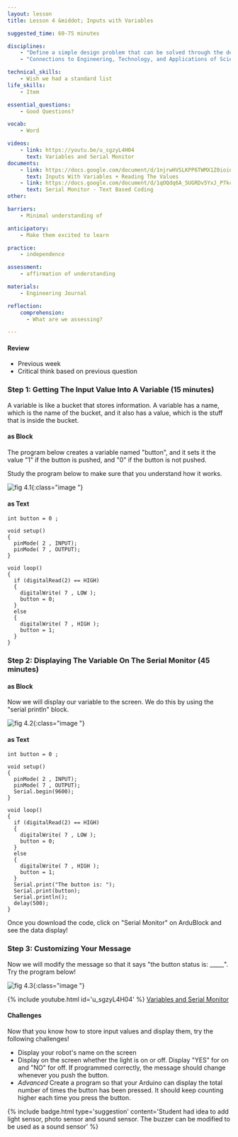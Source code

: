 ```yaml
---
layout: lesson
title: Lesson 4 &middot; Inputs with Variables

suggested_time: 60-75 minutes  

disciplines:
    - "Define a simple design problem that can be solved through the development of an object, tool, process, or system and includes several criteria for success and constraints on materials, time, or cost. (3-5-ETS1-1)"
    - "Connections to Engineering, Technology, and Applications of Science: Influence of Engineering, Technology, and Science on Society and the Natural World Engineers improve existing technologies or develop new ones. (4-PS3-4)"

technical_skills:
    - Wish we had a standard list
life_skills:
    - Item

essential_questions: 
    - Good Questions?

vocab:
    - Word

videos:
    - link: https://youtu.be/u_sgzyL4H04
      text: Variables and Serial Monitor
documents:
    - link: https://docs.google.com/document/d/1njrwHVSLKPP6TWMX1Z0ioinAXKJz24Rvrhr5yOWntRA/edit
      text: Inputs With Variables + Reading The Values
    - link: https://docs.google.com/document/d/1qOQdq6A_5UGRDv5YxJ_P7kcFElL1LGZeSfDEQy_q-ho/edit
      text: Serial Monitor - Text Based Coding
other:

barriers: 
    - Minimal understanding of 

anticipatory:
    - Make them excited to learn

practice:
    - independence

assessment:
    - affirmation of understanding

materials:
    - Engineering Journal

reflection:
    comprehension:
      - What are we assessing?

---
```


#### Review
   * Previous week  
   * Critical think based on previous question

### Step 1: Getting The Input Value Into A Variable (15 minutes)  
A variable is like a bucket that stores information.  A variable has a name, which is the name of the bucket, and it also has a value, which is the stuff that is inside the bucket.
#### as Block
The program below creates a variable named "button", and it sets it the value "1" if the button is pushed, and "0" if the button is not pushed.

Study the program below to make sure that you understand how it works.

![fig 4.1](fig-4_1.png){:class="image "}

#### as Text
```
int button = 0 ;

void setup()
{
  pinMode( 2 , INPUT);
  pinMode( 7 , OUTPUT);
}

void loop()
{
  if (digitalRead(2) == HIGH)
  {
    digitalWrite( 7 , LOW );
    button = 0;
  }
  else
  {
    digitalWrite( 7 , HIGH );
    button = 1;
  }
}
```

### Step 2: Displaying The Variable On The Serial Monitor (45 minutes) 
#### as Block
Now we will display our variable to the screen.  We do this by using the "serial println" block.

![fig 4.2](fig-4_2.png){:class="image "}

#### as Text
```
int button = 0 ;

void setup()
{
  pinMode( 2 , INPUT);
  pinMode( 7 , OUTPUT);
  Serial.begin(9600);  
}

void loop()
{
  if (digitalRead(2) == HIGH)
  {
    digitalWrite( 7 , LOW );
    button = 0;
  }
  else
  {
    digitalWrite( 7 , HIGH );
    button = 1;
  }
  Serial.print("The button is: ");
  Serial.print(button);
  Serial.println();
  delay(500);
}
```

Once you download the code, click on "Serial Monitor" on ArduBlock and see the data display!

### Step 3: Customizing Your Message
Now we will modify the message so that it says "the button status is: _____".  Try the program below!

![fig 4.3](fig-4_3.png){:class="image "}

{% include youtube.html id='u_sgzyL4H04' %}
[Variables and Serial Monitor](https://youtu.be/u_sgzyL4H04)

#### Challenges
Now that you know how to store input values and display them, try the following challenges!
- Display your robot's name on the screen
- Display on the screen whether the light is on or off.  Display "YES" for on and "NO" for off.  If programmed correctly, the message should change whenever you push the button.
- *Advanced* Create a program so that your Arduino can display the total number of times the button has been pressed.  It should keep counting higher each time you press the button.

{% include badge.html type='suggestion' content='Student had idea to add light sensor, photo sensor and sound sensor. The buzzer can be modified to be used as a sound sensor' %}
